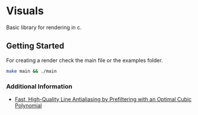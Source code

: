 # Visuals 

Basic library for rendering in c.

## Getting Started

For creating a render check the main file or the examples folder.

```bash
make main && ./main
```

### Additional Information 

- [Fast, High-Quality Line Antialiasing by Prefiltering with an Optimal Cubic
Polynomial](https://algo2.iti.kit.edu/wassenberg/LineAA/LineAA.pdf)
